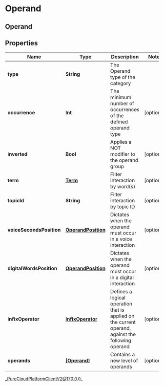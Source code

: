 # Operand

## Operand

## Properties

|Name | Type | Description | Notes|
|------------ | ------------- | ------------- | -------------|
| **type** | **String** | The Operand type of the category | |
| **occurrence** | **Int** | The minimum number of occurrences of the defined operand type | [optional] |
| **inverted** | **Bool** | Applies a NOT modifier to the operand group | [optional] |
| **term** | [**Term**](Term) | Filter interaction by word(s) | [optional] |
| **topicId** | **String** | Filter interaction by topic ID | [optional] |
| **voiceSecondsPosition** | [**OperandPosition**](OperandPosition) | Dictates when the operand must occur in a voice interaction | [optional] |
| **digitalWordsPosition** | [**OperandPosition**](OperandPosition) | Dictates when the operand must occur in a digital interaction | [optional] |
| **infixOperator** | [**InfixOperator**](InfixOperator) | Defines a logical operation that is applied on the current operand, against the following operand | [optional] |
| **operands** | [**[Operand]**]([Operand]) | Contains a new level of operands | [optional] |



_PureCloudPlatformClientV2@170.0.0_
